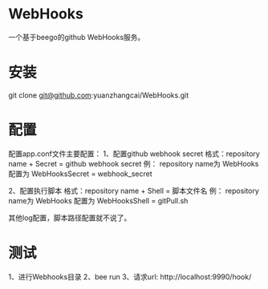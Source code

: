 # WebHooks
一个基于beego的github WebHooks服务。

# 安装
git clone git@github.com:yuanzhangcai/WebHooks.git

# 配置
配置app.conf文件主要配置：
1、配置github webhook secret
    格式：repository name + Secret = github webhook secret
    例： repository name为 WebHooks 配置为 WebHooksSecret = webhook_secret

2、配置执行脚本
    格式：repository name + Shell = 脚本文件名
    例： repository name为 WebHooks 配置为 WebHooksShell = gitPull.sh

其他log配置，脚本路径配置就不说了。

# 测试
1、进行Webhooks目录
2、bee run
3、请求url: http://localhost:9990/hook/

